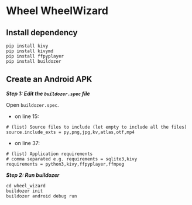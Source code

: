 # Wheel WheelWizard

## Install dependency

```shell
pip install kivy
pip install kivymd
pip install ffpyplayer
pip install buildozer
```

## Create an Android APK

**_Step 1: Edit the `buildozer.spec` file_**

Open `buildozer.spec`.

- on line 15:

```
# (list) Source files to include (let empty to include all the files)
source.include_exts = py,png,jpg,kv,atlas,otf,mp4
```

- on line 37:

```
# (list) Application requirements
# comma separated e.g. requirements = sqlite3,kivy
requirements = python3,kivy,ffpyplayer,ffmpeg
```

**_Step 2: Run buildozer_**

```shell
cd wheel_wizard
buildozer init
buildozer android debug run
```
